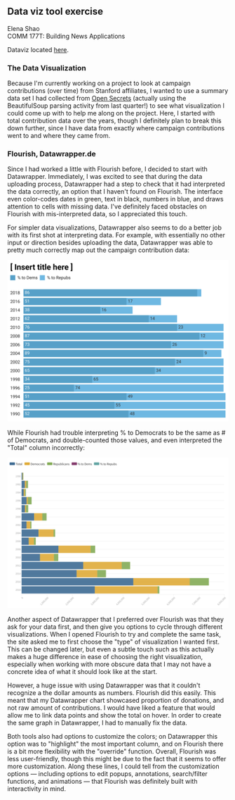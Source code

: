 ## Data viz tool exercise
Elena Shao  
COMM 177T: Building News Applications

Dataviz located [here](http://elenaling.com/stanford-contribs/).

### The Data Visualization

Because I'm currently working on a project to look at campaign contributions (over time) from Stanford affiliates, I wanted to use a summary data set I had collected from [Open Secrets](https://www.opensecrets.org/orgs/toprecips.php?id=D000000750&cycle=2018) (actually using the BeautifulSoup parsing activity from last quarter!) to see what visualization I could come up with to help me along on the project. Here, I started with total contribution data over the years, though I definitely plan to break this down further, since I have data from exactly where campaign contributions went to and where they came from.

### Flourish, Datawrapper.de

Since I had worked a little with Flourish before, I decided to start with Datawrapper. Immediately, I was excited to see that during the data uploading process, Datawrapper had a step to check that it had interpreted the data correctly, an option that I haven't found on Flourish. The interface even color-codes dates in green, text in black, numbers in blue, and draws attention to cells with missing data. I've definitely faced obstacles on Flourish with mis-interpreted data, so I appreciated this touch. 

For simpler data visualizations, Datawrapper also seems to do a better job with its first shot at interpreting data. For example, with essentially no other input or direction besides uploading the data, Datawrapper was able to pretty much correctly map out the campaign contribution data:

![dataviz2](https://github.com/eshao98/Comm177T-2019/blob/master/_site/stanford-contribs/dataviz2.png)

While Flourish had trouble interpreting % to Democrats to be the same as # of Democrats, and double-counted those values, and even interpreted the "Total" column incorrectly:

![dataviz1](https://github.com/eshao98/Comm177T-2019/blob/master/_site/stanford-contribs/dataviz1.png)

Another aspect of Datawrapper that I preferred over Flourish was that they ask for your data first, and then give you options to cycle through different visualizations. When I opened Flourish to try and complete the same task, the site asked me to first choose the "type" of visualization I wanted first. This can be changed later, but even a subtle touch such as this actually makes a huge difference in ease of choosing the right visualization, especially when working with more obscure data that I may not have a concrete idea of what it should look like at the start. 

However, a huge issue with using Datawrapper was that it couldn't recognize a the dollar amounts as numbers. Flourish did this easily. This meant that my Datawrapper chart showcased proportion of donations, and not raw amount of contributions. I would have liked a feature that would allow me to link data points and show the total on hover. In order to create the same graph in Datawrapper, I had to manually fix the data.

Both tools also had options to customize the colors; on Datawrapper this option was to "highlight" the most important column, and on Flourish there is a bit more flexibility with the "override" function. Overall, Flourish was less user-friendly, though this might be due to the fact that it seems to offer more customization. Along these lines, I could tell from the customization options &mdash; including options to edit popups, annotations, search/filter functions, and animations &mdash; that Flourish was definitely built with interactivity in mind. 
